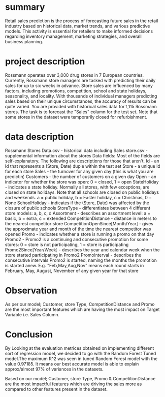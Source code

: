 # summary

Retail sales prediction is the process of forecasting future sales in the retail industry based on historical data, market trends, and various predictive models. This activity is essential for retailers to make informed decisions regarding inventory management, marketing strategies, and overall business planning.

# project description

Rossmann operates over 3,000 drug stores in 7 European countries. Currently, Rossmann store managers are tasked with predicting their daily sales for up to six weeks in advance. 
Store sales are influenced by many factors, including promotions, competition, school and state holidays, seasonality, and locality. With thousands of individual managers predicting sales based on their unique circumstances, the accuracy of results can be quite varied.
You are provided with historical sales data for 1,115 Rossmann stores. The task is to forecast the "Sales" column for the test set. Note that some stores in the dataset were temporarily closed for refurbishment.

# data description

Rossmann Stores Data.csv - historical data including Sales
store.csv - supplemental information about the stores
Data fields:
Most of the fields are self-explanatory. The following are descriptions for those that aren't.
Id - an Id that represents a (Store, Date) duple within the test set
Store - a unique Id for each store
Sales - the turnover for any given day (this is what you are predictin)
Customers - the number of customers on a given day
Open - an indicator for whether the store was open: 0 = closed, 1 = open
StateHoliday - indicates a state holiday. Normally all stores, with few exceptions, are closed on state holidays. Note that all schools are closed on public holidays and weekends. a = public holiday, b = Easter holiday, c = Christmas, 0 = None
SchoolHoliday - indicates if the (Store, Date) was affected by the closure of public schools
StoreType - differentiates between 4 different store models: a, b, c, d
Assortment - describes an assortment level: a = basic, b = extra, c = extended CompetitionDistance - distance in meters to the nearest competitor store
CompetitionOpenSince[Month/Year] - gives the approximate year and month of the time the nearest competitor was opened
Promo - indicates whether a store is running a promo on that day
Promo2 - Promo2 is a continuing and consecutive promotion for some stores: 0 = store is not participating, 1 = store is participating Promo2Since[Year/Week] - describes the year and calendar week when the store started participating in Promo2
PromoInterval - describes the consecutive intervals Promo2 is started, naming the months the promotion is started anew. E.g. "Feb,May,Aug,Nov" means each round starts in February, May, August, November of any given year for that store

# Observation

As per our model; Customer, store Type, CompetitionDistance and Promo are the most important features which are having the most impact on Target Variable i.e. Sales Column.

# Conclusion

By Looking at the evaluation metrices obtained on implementing different sort of regression model, we decided to go with the Random Forest Tuned model.The maximum R^2 was seen in tuned Random Forest model with the value 0.97185. It means our best accurate model is able to explain approx/almost 97% of variances in the datasets.

Based on our model; Customer, store Type, Promo & CompetitionDistance are the most impactful features which are driving the sales more as compared to other features present in the dataset.
